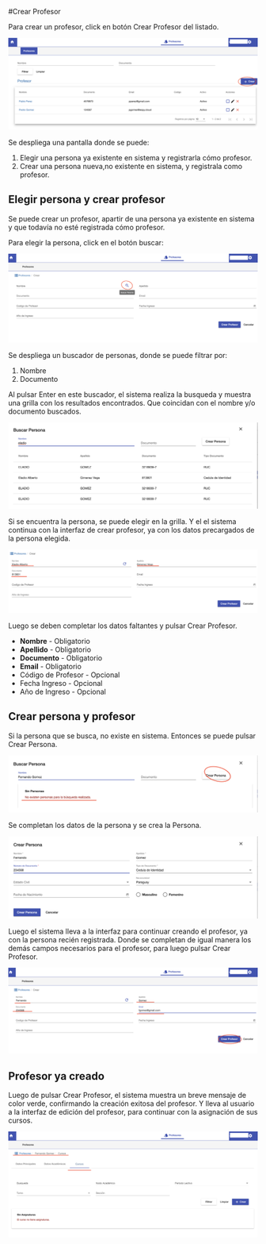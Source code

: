 #Crear Profesor

Para crear un profesor, click en botón Crear Profesor del listado.

![Crear Profesor](./img/boton_crear_profesor.png)

Se despliega una pantalla donde se puede:

1. Elegir una persona ya existente en sistema y registrarla cómo profesor.
2. Crear una persona nueva,no existente en sistema, y registrala como profesor.

## Elegir persona y crear profesor

Se puede crear un profesor, apartir de una persona ya existente en sistema y que todavía
no esté registrada cómo profesor.

Para elegir la persona, click en el botón buscar:

![Boton Buscar Persona](./img/boton_buscar_persona.png)

Se despliega un buscador de personas, donde se puede filtrar por:

1. Nombre
2. Documento

Al pulsar Enter en este buscador, el sistema realiza la busqueda y muestra
una grilla con los resultados encontrados. Que coincidan con el nombre y/o documento buscados.

![Buscar Persona](./img/buscar_persona.png)

Si se encuentra la persona, se puede elegir en la grilla. Y el
el sistema continua con la interfaz de crear profesor, ya con los datos
precargados de la persona elegida.

![Persona Encontrada](./img/persona_encontrada.png)

Luego se deben completar los datos faltantes y pulsar Crear Profesor.

* **Nombre** - Obligatorio
* **Apellido** - Obligatorio
* **Documento** - Obligatorio
* **Email** - Obligatorio
* Código de Profesor - Opcional
* Fecha Ingreso - Opcional
* Año de Ingreso - Opcional


## Crear persona y profesor

Si la persona que se busca, no existe en 
sistema. Entonces se puede pulsar Crear Persona.

![Persona No Encontrada](./img/persona_no_encontrada.png)

Se completan los datos de la persona y se crea la Persona.

![Crear Persona](./img/crear_persona.png)

Luego el sistema lleva a la interfaz para continuar creando el profesor, ya con
la persona recién registrada. 
Donde se completan de igual manera los demás
campos necesarios para el profesor, para luego pulsar Crear Profesor.

![Crear Profesor Nuevo](./img/crear_profesor_nuevo.png)

## Profesor ya creado
Luego de pulsar Crear Profesor, el sistema muestra un breve mensaje de color
verde, confirmando la creación exitosa del profesor. Y lleva al usuario a la interfaz de edición
del profesor, para continuar con la asignación de sus cursos.

![Profesor Creado](./img/profesor_creado.png)






